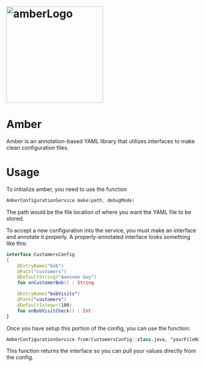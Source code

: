 # <img width="253" alt="amberLogo" src="https://github.com/98ping/amber/assets/67809373/1693ad30-1cdd-49fd-88e2-70c384391a91">
# Amber
Amber is an annotation-based YAML library that utilizes interfaces to make clean configuration files.

# Usage

To initialize amber, you need to use the function
```kotlin
AmberConfigurationService.make(path, debugMode)
```
The path would be the file location of where you want the YAML file to be stored. 

To accept a new configuration into the service, you must make an interface and annotate it properly. A properly-annotated interface looks something like this:
```kotlin
interface CustomersConfig
{
    @EntryName("bob")
    @Path("customers")
    @DefaultString("Awesome Guy")
    fun onCustomerBob() : String

    @EntryName("bobVisits")
    @Path("customers")
    @DefaultInteger(100)
    fun onBobVisitCheck() : Int
}
```

Once you have setup this portion of the config, you can use the function:
```kotlin
AmberConfigurationService.from(CustomersConfig::class.java, "yourFileName.yaml" )
```
This function returns the interface so you can pull your values directly from the config.
